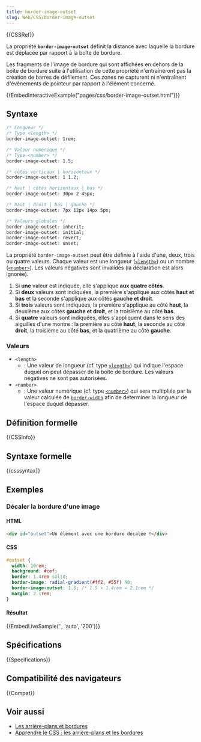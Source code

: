 ```yaml
---
title: border-image-outset
slug: Web/CSS/border-image-outset
---
```


{{CSSRef}}

La propriété **`border-image-outset`** définit la distance avec laquelle la bordure est déplacée par rapport à la boîte de bordure.

Les fragments de l'image de bordure qui sont affichées en dehors de la boîte de bordure suite à l'utilisation de cette propriété n'entraîneront pas la création de barres de défilement. Ces zones ne capturent ni n'entraînent d'évènements de pointeur par rapport à l'élément concerné.

{{EmbedInteractiveExample("pages/css/border-image-outset.html")}}

## Syntaxe

```css
/* Longueur */
/* Type <length> */
border-image-outset: 1rem;

/* Valeur numérique */
/* Type <number> */
border-image-outset: 1.5;

/* côtés verticaux | horizontaux */
border-image-outset: 1 1.2;

/* haut | côtés horizontaux | bas */
border-image-outset: 30px 2 45px;

/* haut | droit | bas | gauche */
border-image-outset: 7px 12px 14px 5px;

/* Valeurs globales */
border-image-outset: inherit;
border-image-outset: initial;
border-image-outset: revert;
border-image-outset: unset;
```

La propriété `border-image-outset` peut être définie à l'aide d'une, deux, trois ou quatre valeurs. Chaque valeur est une longueur ([`<length>`](/fr/docs/Web/CSS/length)) ou un nombre ([`<number>`](/fr/docs/Web/CSS/number)). Les valeurs négatives sont invalides (la déclaration est alors ignorée).

1. Si **une** valeur est indiquée, elle s'applique **aux quatre côtés**.
2. Si **deux** valeurs sont indiquées, la première s'applique aux côtés **haut et bas** et la seconde s'applique aux côtés **gauche et droit**.
3. Si **trois** valeurs sont indiquées, la première s'applique au côté **haut**, la deuxième aux côtés **gauche et droit**, et la troisième au côté **bas**.
4. Si **quatre** valeurs sont indiquées, elles s'appliquent dans le sens des aiguilles d'une montre&nbsp;: la première au côté **haut**, la seconde au côté **droit**, la troisième au côté **bas**, et la quatrième au côté **gauche**.

### Valeurs

- `<length>`
  - : Une valeur de longueur (cf. type [`<length>`](/fr/docs/Web/CSS/length)) qui indique l'espace duquel on peut dépasser de la boîte de bordure. Les valeurs négatives ne sont pas autorisées.
- `<number>`
  - : Une valeur numérique (cf. type [`<number>`](/fr/docs/Web/CSS/number)) qui sera multipliée par la valeur calculée de [`border-width`](/fr/docs/Web/CSS/border-width) afin de déterminer la longueur de l'espace duquel dépasser.

## Définition formelle

{{CSSInfo}}

## Syntaxe formelle

{{csssyntax}}

## Exemples

### Décaler la bordure d'une image

#### HTML

```html
<div id="outset">Un élément avec une bordure décalée !</div>
```

#### CSS

```css
#outset {
  width: 10rem;
  background: #cef;
  border: 1.4rem solid;
  border-image: radial-gradient(#ff2, #55f) 40;
  border-image-outset: 1.5; /* 1.5 × 1.4rem = 2.1rem */
  margin: 2.1rem;
}
```

#### Résultat

{{EmbedLiveSample('', 'auto', '200')}}

## Spécifications

{{Specifications}}

## Compatibilité des navigateurs

{{Compat}}

## Voir aussi

- [Les arrière-plans et bordures](/fr/docs/Web/CSS/CSS_Backgrounds_and_Borders)
- [Apprendre le CSS&nbsp;: les arrière-plans et les bordures](/fr/docs/Learn/CSS/Building_blocks/Backgrounds_and_borders)
